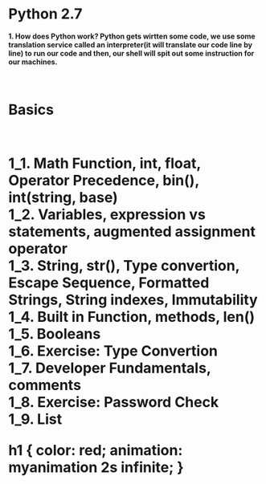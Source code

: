 # Python 2.7

<b>1. How does Python work?<b>
Python gets wirtten some code, we use some translation service called an interpreter(it will translate our code line by line) to run our code and then, our shell will spit out some instruction for our machines.

<br>
<h1>Basics<h1> <br>
1_1. Math Function, int, float, Operator Precedence, bin(), int(string, base)<br>
1_2. Variables, expression vs statements, augmented assignment operator <br>
1_3. String, str(), Type convertion, Escape Sequence, Formatted Strings, String indexes, Immutability<br>
1_4. Built in Function, methods, len()<br>
1_5. Booleans<br>
1_6. Exercise: Type Convertion<br>
1_7. Developer Fundamentals, comments<br>
1_8. Exercise: Password Check<br>
1_9. List


h1 {
  color: red;
  animation: myanimation 2s infinite;
}